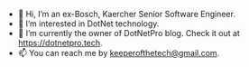 - 👋 Hi, I’m an ex-Bosch, Kaercher Senior Software Engineer.
- 👀 I’m interested in DotNet technology.
- 🌱 I’m currently the owner of DotNetPro blog. Check it out at https://dotnetpro.tech.
- 📫 You can reach me by keeperofthetech@gmail.com.
